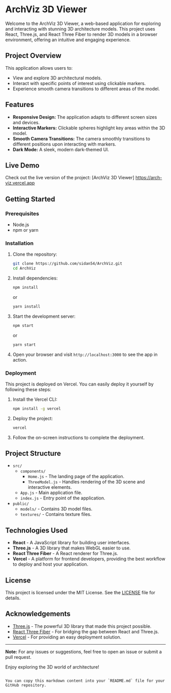 # ArchViz 3D Viewer

Welcome to the ArchViz 3D Viewer, a web-based application for exploring and interacting with stunning 3D architecture models. This project uses React, Three.js, and React Three Fiber to render 3D models in a browser environment, offering an intuitive and engaging experience.

## Project Overview

This application allows users to:

- View and explore 3D architectural models.
- Interact with specific points of interest using clickable markers.
- Experience smooth camera transitions to different areas of the model.

## Features

- **Responsive Design:** The application adapts to different screen sizes and devices.
- **Interactive Markers:** Clickable spheres highlight key areas within the 3D model.
- **Smooth Camera Transitions:** The camera smoothly transitions to different positions upon interacting with markers.
- **Dark Mode:** A sleek, modern dark-themed UI.

## Live Demo

Check out the live version of the project: [ArchViz 3D Viewer]
https://arch-viz.vercel.app

## Getting Started

### Prerequisites

- Node.js
- npm or yarn

### Installation

1. Clone the repository:

   ```bash
   git clone https://github.com/sidan54/ArchViz.git
   cd ArchViz
   ```

2. Install dependencies:

   ```bash
   npm install
   ```

   or

   ```bash
   yarn install
   ```

3. Start the development server:

   ```bash
   npm start
   ```

   or

   ```bash
   yarn start
   ```

4. Open your browser and visit `http://localhost:3000` to see the app in action.

### Deployment

This project is deployed on Vercel. You can easily deploy it yourself by following these steps:

1. Install the Vercel CLI:

   ```bash
   npm install -g vercel
   ```

2. Deploy the project:

   ```bash
   vercel
   ```

3. Follow the on-screen instructions to complete the deployment.

## Project Structure

- `src/`
  - `components/`
    - `Home.js` - The landing page of the application.
    - `ThreeModel.js` - Handles rendering of the 3D scene and interactive elements.
  - `App.js` - Main application file.
  - `index.js` - Entry point of the application.
- `public/`
  - `models/` - Contains 3D model files.
  - `textures/` - Contains texture files.

## Technologies Used

- **React** - A JavaScript library for building user interfaces.
- **Three.js** - A 3D library that makes WebGL easier to use.
- **React Three Fiber** - A React renderer for Three.js.
- **Vercel** - A platform for frontend developers, providing the best workflow to deploy and host your application.

## License

This project is licensed under the MIT License. See the [LICENSE](LICENSE) file for details.

## Acknowledgements

- [Three.js](https://threejs.org/) - The powerful 3D library that made this project possible.
- [React Three Fiber](https://github.com/pmndrs/react-three-fiber) - For bridging the gap between React and Three.js.
- [Vercel](https://vercel.com/) - For providing an easy deployment solution.

---

**Note:** For any issues or suggestions, feel free to open an issue or submit a pull request.

Enjoy exploring the 3D world of architecture!
```

You can copy this markdown content into your `README.md` file for your GitHub repository.

